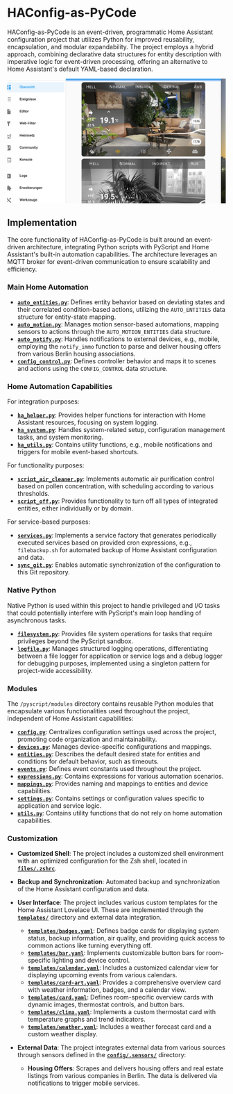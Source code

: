 # HAConfig-as-PyCode

HAConfig-as-PyCode is an event-driven, programmatic Home Assistant configuration project that utilizes Python for improved reusability, encapsulation, and modular expandability. The project employs a hybrid approach, combining declarative data structures for entity description with imperative logic for event-driven processing, offering an alternative to Home Assistant's default YAML-based declaration.

![Desktop](www/overview-desktop.png)

## Implementation

The core functionality of HAConfig-as-PyCode is built around an event-driven architecture, integrating Python scripts with PyScript and Home Assistant's built-in automation capabilities. The architecture leverages an MQTT broker for event-driven communication to ensure scalability and efficiency.

### Main Home Automation

- **[`auto_entities.py`](pyscript/auto_entities.py)**: Defines entity behavior based on deviating states and their correlated condition-based actions, utilizing the `AUTO_ENTITIES` data structure for entity-state mapping.
- **[`auto_motion.py`](pyscript/auto_motion.py)**: Manages motion sensor-based automations, mapping sensors to actions through the `AUTO_MOTION_ENTITIES` data structure.
- **[`auto_notify.py`](pyscript/auto_notify.py)**: Handles notifications to external devices, e.g., mobile, employing the `notify_immo` function to parse and deliver housing offers from various Berlin housing associations.
- **[`config_control.py`](pyscript/config_control.py)**: Defines controller behavior and maps it to scenes and actions using the `CONFIG_CONTROL` data structure.

### Home Automation Capabilities

For integration purposes:
- **[`ha_helper.py`](pyscript/scripts/ha_helper.py)**: Provides helper functions for interaction with Home Assistant resources, focusing on system logging.
- **[`ha_system.py`](pyscript/scripts/ha_system.py)**: Handles system-related setup, configuration management tasks, and system monitoring.
- **[`ha_utils.py`](pyscript/scripts/ha_utils.py)**: Contains utility functions, e.g., mobile notifications and triggers for mobile event-based shortcuts.

For functionality purposes:
- **[`script_air_cleaner.py`](pyscript/scripts/script_air_cleaner.py)**: Implements automatic air purification control based on pollen concentration, with scheduling according to various thresholds.
- **[`script_off.py`](pyscript/scripts/script_off.py)**: Provides functionality to turn off all types of integrated entities, either individually or by domain.

For service-based purposes:
- **[`services.py`](pyscript/apps/services.py)**: Implements a service factory that generates periodically executed services based on provided cron expressions, e.g., `filebackup.sh` for automated backup of Home Assistant configuration and data.
- **[`sync_git.py`](pyscript/apps/sync_git.py)**: Enables automatic synchronization of the configuration to this Git repository.

### Native Python

Native Python is used within this project to handle privileged and I/O tasks that could potentially interfere with PyScript's main loop handling of asynchronous tasks.

- **[`filesystem.py`](pyscript/python/filesystem.py)**: Provides file system operations for tasks that require privileges beyond the PyScript sandbox.
- **[`logfile.py`](pyscript/python/logfile.py)**: Manages structured logging operations, differentiating between a file logger for application or service logs and a debug logger for debugging purposes, implemented using a singleton pattern for project-wide accessibility.

### Modules

The `/pyscript/modules` directory contains reusable Python modules that encapsulate various functionalities used throughout the project, independent of Home Assistant capabilities:

- **[`config.py`](pyscript/modules/constants/config.py)**: Centralizes configuration settings used across the project, promoting code organization and maintainability.
- **[`devices.py`](pyscript/modules/constants/devices.py)**: Manages device-specific configurations and mappings.
- **[`entities.py`](pyscript/modules/constants/entities.py)**: Describes the default desired state for entities and conditions for default behavior, such as timeouts.
- **[`events.py`](pyscript/modules/constants/events.py)**: Defines event constants used throughout the project.
- **[`expressions.py`](pyscript/modules/constants/expressions.py)**: Contains expressions for various automation scenarios.
- **[`mappings.py`](pyscript/modules/constants/mappings.py)**: Provides naming and mappings to entities and device capabilities.
- **[`settings.py`](pyscript/modules/constants/settings.py)**: Contains settings or configuration values specific to application and service logic.
- **[`utils.py`](pyscript/modules/utils.py)**: Contains utility functions that do not rely on home automation capabilities.

### Customization

- **Customized Shell**: The project includes a customized shell environment with an optimized configuration for the Zsh shell, located in **[`files/.zshrc`](files/.zshrc)**.

- **Backup and Synchronization**: Automated backup and synchronization of the Home Assistant configuration and data.

- **User Interface**: The project includes various custom templates for the Home Assistant Lovelace UI. These are implemented through the **[`templates/`](templates/)** directory and external data integration.

    -  **[`templates/badges.yaml`](templates/badges.yaml)**: Defines badge cards for displaying system status, backup information, air quality, and providing quick access to common actions like turning everything off.
    -  **[`templates/bar.yaml`](templates/bar.yaml)**: Implements customizable button bars for room-specific lighting and device control.
    -  **[`templates/calendar.yaml`](templates/calendar.yaml)**: Includes a customized calendar view for displaying upcoming events from various calendars.
    -  **[`templates/card-art.yaml`](templates/card-art.yaml)**: Provides a comprehensive overview card with weather information, badges, and a calendar view.
    -  **[`templates/card.yaml`](templates/card.yaml)**: Defines room-specific overview cards with dynamic images, thermostat controls, and button bars.
    -  **[`templates/clima.yaml`](templates/clima.yaml)**: Implements a custom thermostat card with temperature graphs and trend indicators.
    -  **[`templates/weather.yaml`](templates/weather.yaml)**: Includes a weather forecast card and a custom weather display.

- **External Data**: The project integrates external data from various sources through sensors defined in the **[`config/.sensors/`](config/.sensors/)** directory:

    -  **Housing Offers**: Scrapes and delivers housing offers and real estate listings from various companies in Berlin. The data is delivered via notifications to trigger mobile services.